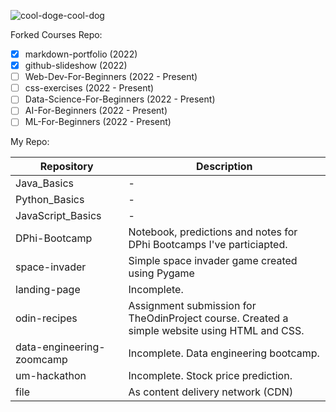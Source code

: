 ![cool-doge-cool-dog](https://user-images.githubusercontent.com/92832451/167088966-46348f75-d3dd-47df-883b-ccbf91c7aac9.gif)

Forked Courses Repo:
 - [x] markdown-portfolio (2022)
 - [x] github-slideshow (2022)
 - [ ] Web-Dev-For-Beginners (2022 - Present)
 - [ ] css-exercises (2022 - Present)
 - [ ] Data-Science-For-Beginners (2022 - Present)
 - [ ] AI-For-Beginners (2022 - Present)
 - [ ] ML-For-Beginners (2022 - Present)
 
 My Repo:
 
 | Repository | Description |
 |-------|--------|
 | Java_Basics |-|
 | Python_Basics |-|
 | JavaScript_Basics| -|
 | DPhi-Bootcamp | Notebook, predictions and notes for DPhi Bootcamps I've particiapted. |
 | space-invader | Simple space invader game created using Pygame |
 | landing-page | Incomplete. |
 | odin-recipes| Assignment submission for TheOdinProject course. Created a simple website using HTML and CSS. |
 | data-engineering-zoomcamp| Incomplete. Data engineering bootcamp. |
 | um-hackathon | Incomplete. Stock price prediction.|
 | file | As content delivery network (CDN) |
       
 




